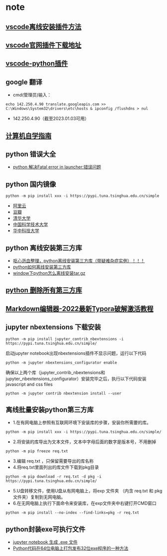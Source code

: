 # note
## [vscode离线安装插件方法](https://blog.csdn.net/Strive_For_Future/article/details/126152498)

## [vscode官网插件下载地址](https://marketplace.visualstudio.com/vscode)

## [vscode-python插件](https://github.com/microsoft/vscode-python/releases)

## google 翻译 
- cmd(管理员)输入：
```
echo 142.250.4.90 translate.googleapis.com >> C:\Windows\System32\drivers\etc\hosts & ipconfig /flushdns > nul
```
- 142.250.4.90（截至2023.01.03可用） 

## [计算机自学指南](https://github.com/PKUFlyingPig/cs-self-learning)

## python 错误大全
- [python 解决Fatal error in launcher:错误问题](https://www.jb51.net/article/187013.htm)

## python 国内镜像
```
python -m pip install xxx -i https://pypi.tuna.tsinghua.edu.cn/simple
```
- [阿里云](https://mirrors.aliyun.com/pypi/simple/)
- [豆瓣](https://pypi.douban.com/simple/)
- [清华大学](https://pypi.tuna.tsinghua.edu.cn/simple/)
- [中国科学技术大学](https://pypi.mirrors.ustc.edu.cn/simple/)
- [华中科技大学](https://pypi.hustunique.com/)

## python 离线安装第三方库
- [呕心沥血整理，python离线安装第三方库（带疑难杂症实例）！！！](https://www.iotword.com/4045.html)
- [python如何离线安装第三方库 ](https://blog.51cto.com/u_15477333/4925660)
- [window下python怎么离线安装tar.gz](https://jingyan.baidu.com/article/ceb9fb1011c41cccad2ba0e9.html)
## [python 删除所有第三方库](https://blog.csdn.net/LM813381916/article/details/127787047)

## [Markdown编辑器-2022最新Typora破解激活教程](https://baijiahao.baidu.com/s?id=1740851053333949382&wfr=spider&for=pc)

## jupyter nbextensions 下载安装
```
python -m pip install jupyter_contrib_nbextensions -i https://pypi.tuna.tsinghua.edu.cn/simple/
```
启动jupyter notebook出现nbextensions插件不显示问题，运行以下代码
```
python -m jupyter nbextensions_configurator enable
```
确保以上两个库（jupyter_contrib_nbextensions和jupyter_nbextensions_configurator）安装完毕之后，执行以下代码安装 javascript and css files
```
python -m jupyter contrib nbextension install --user
```
## 离线批量安装python第三方库
- 1.在有网电脑上参照有互联网环境下安装库的步骤，安装你所需要的库。
```
python -m pip install xxx -i https://pypi.tuna.tsinghua.edu.cn/simple/
```
- 2.将安装的库导出为文本文件，文本中字母后面的数字是版本号，不用删掉
```
python -m pip freeze req.txt
```
- 3.编辑 req.txt ，只保留需要导出的库名称
- 4.将req.txt里面列出的库文件下载到pkg目录
```
python -m pip download -r req.txt -d pkg -i https://pypi.tuna.tsinghua.edu.cn/simple/
```
- 5.U盘转移文件，使用U盘从有网电脑上，将exp 文件夹 （内含 req.txt 和 pkg 文件夹）复制到无网电脑。
- 6.在无网电脑上执行下面命令来安装库，在exp文件夹中右键打开CMD窗口
```
python -m pip install --no-index --find-links=pkg -r req.txt
```
## python封装exe可执行文件
- [jupyter notebook 生成 .exe 文件](https://blog.csdn.net/qq_44676358/article/details/127955480)
- [Python代码在64位电脑上打包发布32位exe程序的一种方法](https://blog.csdn.net/qilei2010/article/details/124289358)
